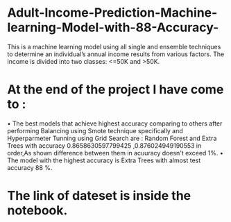 # Adult-Income-Prediction-Machine-learning-Model-with-88-Accuracy-
This is a machine learning model using all single and ensemble techniques to determine an individual’s annual income results from various factors.  The income is divided into two classes: <=50K and >50K.
# At the end of the project I have come to :
• The best models that achieve highest accuracy comparing to others after performing Balancing using Smote technique specifically and Hyperparmeter Tunning using Grid Search are : Random Forest and Extra Trees with accuracy 0.8658630597799425 ,0.876024949190553 in order,As shown difference between them in acuuracy doesn't exceed 1%.
• The model with the highest accuracy is Extra Trees  with almost  test accuracy 88 %.
# The link of dateset is inside the notebook.
